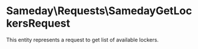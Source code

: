 # Sameday\Requests\SamedayGetLockersRequest

This entity represents a request to get list of available lockers.
